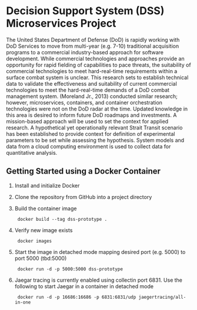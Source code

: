 # Decision Support System (DSS) Microservices Project

The United States Department of Defense (DoD) is rapidly working with DoD Services to move from multi-year (e.g. 7-10) traditional acquisition programs to a commercial industry-based approach for software development. While commercial technologies and approaches provide an opportunity for rapid fielding of capabilities to pace threats, the suitability of commercial technologies to meet hard-real-time requirements within a surface combat system is unclear. This research sets to establish technical data to validate the effectiveness and suitability of current commercial technologies to meet the hard-real-time demands of a DoD combat management system. (Moreland Jr., 2013) conducted similar research; however, microservices, containers, and container orchestration technologies were not on the DoD radar at the time. Updated knowledge in this area is desired to inform future DoD roadmaps and investments. A mission-based approach will be used to set the context for applied research. A hypothetical yet operationally relevant Strait Transit scenario has been established to provide context for definition of experimental parameters to be set while assessing the hypothesis. System models and data from a cloud computing environment is used to collect data for quantitative analysis.

## Getting Started using a Docker Container

1. Install and initialize Docker

2. Clone the repository from GitHub into a project directory

3. Build the container image

        docker build --tag dss-prototype .

4. Verify new image exists

        docker images

5. Start the image in detached mode mapping desired port (e.g. 5000) to port 5000 (tbd:5000)

        docker run -d -p 5000:5000 dss-prototype

6. Jaegar tracing is currently enabled using collectin port 6831. Use the following to start Jaegar in a container in detached mode

        docker run -d -p 16686:16686 -p 6831:6831/udp jaegertracing/all-in-one
